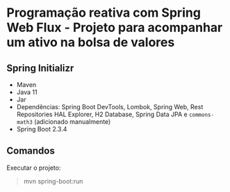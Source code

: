 # Programação reativa com Spring Web Flux - Projeto para acompanhar um ativo na bolsa de valores
## Spring Initializr 
- Maven
- Java 11
- Jar
- Dependências: Spring Boot DevTools, Lombok, Spring Web, Rest Repositories HAL Explorer, H2 Database, Spring Data JPA e `commons-math3` (adicionado manualmente)
- Spring Boot 2.3.4 

## Comandos
Executar o projeto:
>mvn spring-boot:run
